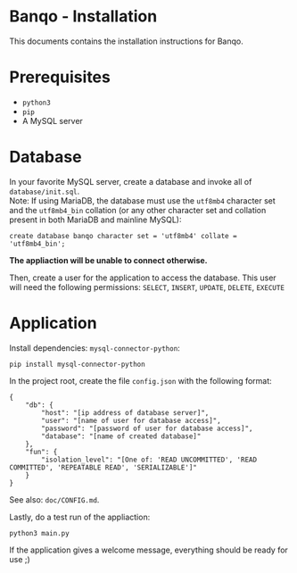 # Banqo - Installation

This documents contains the installation instructions for Banqo.

# Prerequisites

+	`python3`
+	`pip`
+	A MySQL server

# Database

In your favorite MySQL server, create a database and invoke all of `database/init.sql`.  
Note: If using MariaDB, the database must use the `utf8mb4` character set and the `utf8mb4_bin` collation (or any other character set and collation present in both MariaDB and mainline MySQL):

```
create database banqo character set = 'utf8mb4' collate = 'utf8mb4_bin';
```

**The appliaction will be unable to connect otherwise.**

Then, create a user for the application to access the database. This user will need the following permissions: `SELECT`, `INSERT`, `UPDATE`, `DELETE`, `EXECUTE`

# Application

Install dependencies: `mysql-connector-python`:

```
pip install mysql-connector-python
```

In the project root, create the file `config.json` with the following format:

```
{
	"db": {
		"host": "[ip address of database server]",
		"user": "[name of user for database access]",
		"password": "[password of user for database access]",
		"database": "[name of created database]"
	},
	"fun": {
		"isolation_level": "[One of: 'READ UNCOMMITTED', 'READ COMMITTED', 'REPEATABLE READ', 'SERIALIZABLE']"
	}
}
```

See also: `doc/CONFIG.md`.

Lastly, do a test run of the appliaction:

```
python3 main.py
```

If the application gives a welcome message, everything should be ready for use ;)
